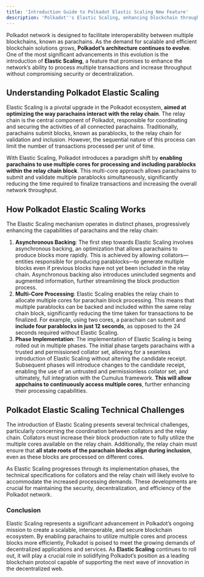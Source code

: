 ```yaml
---
title: 'Introduction Guide to Polkadot Elastic Scaling New Feature'
description: 'Polkadot''s Elastic Scaling, enhancing blockchain throughput with multi-core processing and asynchronous backing.'
---
```

Polkadot network is designed to facilitate interoperability between multiple blockchains, known as parachains. As the demand for scalable and efficient blockchain solutions grows, **Polkadot’s architecture continues to evolve**. One of the most significant advancements in this evolution is the introduction of **Elastic Scaling**, a feature that promises to enhance the network’s ability to process multiple transactions and increase throughput without compromising security or decentralization.

Understanding Polkadot Elastic Scaling
--------------------------------------

Elastic Scaling is a pivotal upgrade in the Polkadot ecosystem, **aimed at optimizing the way parachains interact with the relay chain**. The relay chain is the central component of Polkadot, responsible for coordinating and securing the activities of all connected parachains. Traditionally, parachains submit blocks, known as parablocks, to the relay chain for validation and inclusion. However, the sequential nature of this process can limit the number of transactions processed per unit of time.

With Elastic Scaling, Polkadot introduces a paradigm shift by **enabling parachains to use multiple cores for processing and including parablocks within the relay chain block**. This multi-core approach allows parachains to submit and validate multiple parablocks simultaneously, significantly reducing the time required to finalize transactions and increasing the overall network throughput.

How Polkadot Elastic Scaling Works
----------------------------------

The Elastic Scaling mechanism operates in distinct phases, progressively enhancing the capabilities of parachains and the relay chain:

1. **Asynchronous Backing**: The first step towards Elastic Scaling involves asynchronous backing, an optimization that allows parachains to produce blocks more rapidly. This is achieved by allowing collators—entities responsible for producing parablocks—to generate multiple blocks even if previous blocks have not yet been included in the relay chain. Asynchronous backing also introduces unincluded segments and augmented information, further streamlining the block production process.
2. **Multi-Core Processing**: Elastic Scaling enables the relay chain to allocate multiple cores for parachain block processing. This means that multiple parablocks can be backed and included within the same relay chain block, significantly reducing the time taken for transactions to be finalized. For example, using two cores, a parachain can submit and **include four parablocks in just 12 seconds**, as opposed to the 24 seconds required without Elastic Scaling.
3. **Phase Implementation**: The implementation of Elastic Scaling is being rolled out in multiple phases. The initial phase targets parachains with a trusted and permissioned collator set, allowing for a seamless introduction of Elastic Scaling without altering the candidate receipt. Subsequent phases will introduce changes to the candidate receipt, enabling the use of an untrusted and permissionless collator set, and ultimately, full integration with the Cumulus framework. **This will allow appchains to continuously access multiple cores**, further enhancing their processing capabilities.

Polkadot Elastic Scaling Technical Challenges
---------------------------------------------

The introduction of Elastic Scaling presents several technical challenges, particularly concerning the coordination between collators and the relay chain. Collators must increase their block production rate to fully utilize the multiple cores available on the relay chain. Additionally, the relay chain must ensure that **all state roots of the parachain blocks align during inclusion**, even as these blocks are processed on different cores.

As Elastic Scaling progresses through its implementation phases, the technical specifications for collators and the relay chain will likely evolve to accommodate the increased processing demands. These developments are crucial for maintaining the security, decentralization, and efficiency of the Polkadot network.

### Conclusion

Elastic Scaling represents a significant advancement in Polkadot’s ongoing mission to create a scalable, interoperable, and secure blockchain ecosystem. By enabling parachains to utilize multiple cores and process blocks more efficiently, Polkadot is poised to meet the growing demands of decentralized applications and services. As **Elastic Scaling** continues to roll out, it will play a crucial role in solidifying Polkadot’s position as a leading blockchain protocol capable of supporting the next wave of innovation in the decentralized web.